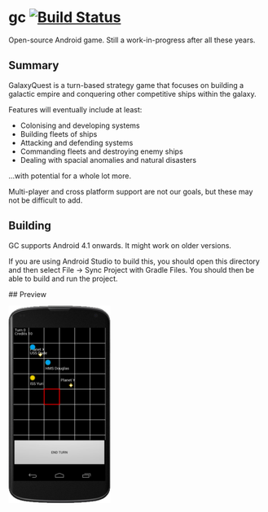 gc [![Build Status](https://travis-ci.org/chorhatarahuduketuri/gc.svg?branch=master)](https://travis-ci.org/chorhatarahuduketuri/gc)
==

Open-source Android game. Still a work-in-progress after all these years.

## Summary 

GalaxyQuest is a turn-based strategy game that focuses on building a galactic empire 
and conquering other competitive ships within the galaxy.  

Features will eventually include at least:

* Colonising and developing systems
* Building fleets of ships 
* Attacking and defending systems
* Commanding fleets and destroying enemy ships
* Dealing with spacial anomalies and natural disasters

...with potential for a whole lot more.

Multi-player and cross platform support are not our goals, but these may not be 
difficult to add.

## Building

GC supports Android 4.1 onwards. It might work on older versions.

If you are using Android Studio to build this, you should open this directory 
and then select File -> Sync Project with Gradle Files. You should then be able 
to build and run the project.

## Preview

![Screenshot of GC](docs/screenshot.png "Preview")

